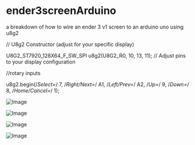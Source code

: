 # ender3screenArduino
a breakdown of how to wire an ender 3 v1 screen to an arduino uno using u8g2

// U8g2 Constructor (adjust for your specific display)

U8G2_ST7920_128X64_F_SW_SPI u8g2(U8G2_R0, 10, 13, 11); // Adjust pins to your display configuration


//rotary inputs

  u8g2.begin(/*Select=*/ 7, /*Right/Next=*/ A1, /*Left/Prev=*/ A2, /*Up=*/ 9, /*Down=*/ 8, /*Home/Cancel=*/ 1); 



![Image](https://github.com/user-attachments/assets/332371e8-bb80-4daa-8b4c-a3366bb5d85b)

![Image](https://github.com/user-attachments/assets/754d7d35-f6ca-4b39-9eaf-d66e5440485d)

![Image](https://github.com/user-attachments/assets/b1324162-02c0-4e52-98ac-d62308a124dc)

![Image](https://github.com/user-attachments/assets/bc3d2e75-9bc3-4ce9-a915-629968ec0224)
